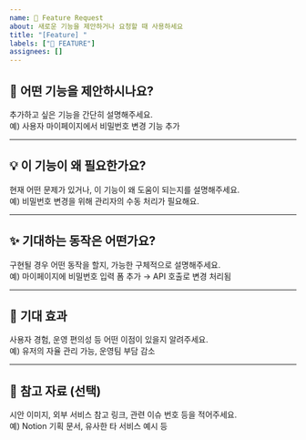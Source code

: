 ```yaml
---
name: 🚀 Feature Request
about: 새로운 기능을 제안하거나 요청할 때 사용하세요
title: "[Feature] "
labels: ["🚀 FEATURE"]
assignees: []
---
```


## 🧩 어떤 기능을 제안하시나요?

추가하고 싶은 기능을 간단히 설명해주세요.  
예) 사용자 마이페이지에서 비밀번호 변경 기능 추가

---

## 💡 이 기능이 왜 필요한가요?

현재 어떤 문제가 있거나, 이 기능이 왜 도움이 되는지를 설명해주세요.  
예) 비밀번호 변경을 위해 관리자의 수동 처리가 필요해요.

---

## ✨ 기대하는 동작은 어떤가요?

구현될 경우 어떤 동작을 할지, 가능한 구체적으로 설명해주세요.  
예) 마이페이지에 비밀번호 입력 폼 추가 → API 호출로 변경 처리됨

---

## 🎯 기대 효과

사용자 경험, 운영 편의성 등 어떤 이점이 있을지 알려주세요.  
예) 유저의 자율 관리 가능, 운영팀 부담 감소

---

## 🔗 참고 자료 (선택)

시안 이미지, 외부 서비스 참고 링크, 관련 이슈 번호 등을 적어주세요.  
예) Notion 기획 문서, 유사한 타 서비스 예시 등

